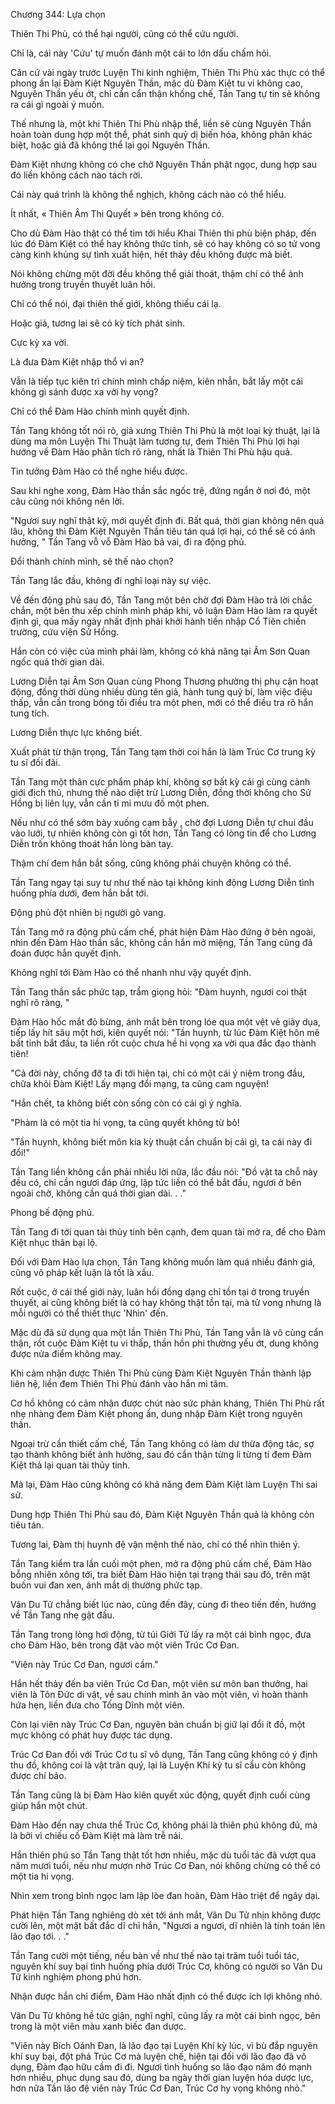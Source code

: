 




Chương 344: Lựa chọn


Thiên Thi Phù, có thể hại người, cũng có thể cứu người.

Chỉ là, cái này 'Cứu' tự muốn đánh một cái to lớn dấu chấm hỏi.

Căn cứ vài ngày trước Luyện Thi kinh nghiệm, Thiên Thi Phù xác thực có thể phong ấn lại Đàm Kiệt Nguyên Thần, mặc dù Đàm Kiệt tu vi không cao, Nguyên Thần yếu ớt, chỉ cần cẩn thận khống chế, Tần Tang tự tin sẽ không ra cái gì ngoài ý muốn.

Thế nhưng là, một khi Thiên Thi Phù nhập thể, liền sẽ cùng Nguyên Thần hoàn toàn dung hợp một thể, phát sinh quỷ dị biến hóa, không phân khác biệt, hoặc giả đã không thể lại gọi Nguyên Thần.

Đàm Kiệt nhưng không có che chở Nguyên Thần phật ngọc, dung hợp sau đó liền không cách nào tách rời.

Cái này quá trình là không thể nghịch, không cách nào có thể hiểu.

Ít nhất, « Thiên Âm Thi Quyết » bên trong không có.

Cho dù Đàm Hào thật có thể tìm tới hiểu Khai Thiên thi phù biện pháp, đến lúc đó Đàm Kiệt có thể hay không thức tỉnh, sẽ có hay không có so tử vong càng kinh khủng sự tình xuất hiện, hết thảy đều không được mà biết.

Nói không chừng một đời đều không thể giải thoát, thậm chí có thể ảnh hưởng trong truyền thuyết luân hồi.

Chỉ có thể nói, đại thiên thế giới, không thiếu cái lạ.

Hoặc giả, tương lai sẽ có kỳ tích phát sinh.

Cực kỳ xa vời.

Là đưa Đàm Kiệt nhập thổ vi an?

Vẫn là tiếp tục kiên trì chính mình chấp niệm, kiên nhẫn, bắt lấy một cái không gì sánh được xa vời hy vọng?

Chỉ có thể Đàm Hào chính mình quyết định.

Tần Tang không tốt nói rõ, giả xưng Thiên Thi Phù là một loại kỳ thuật, lại là dùng ma môn Luyện Thi Thuật làm tương tự, đem Thiên Thi Phù lợi hại hướng về Đàm Hào phân tích rõ ràng, nhất là Thiên Thi Phù hậu quả.

Tin tưởng Đàm Hào có thể nghe hiểu được.

Sau khi nghe xong, Đàm Hào thần sắc ngốc trệ, đứng ngẩn ở nơi đó, một câu cũng nói không nên lời.

"Ngươi suy nghĩ thật kỹ, mới quyết định đi. Bất quá, thời gian không nên quá lâu, không thì Đàm Kiệt Nguyên Thần tiêu tán quá lợi hại, có thể sẽ có ảnh hưởng, " Tần Tang vỗ vỗ Đàm Hào bả vai, đi ra động phủ.

Đổi thành chính mình, sẽ thế nào chọn?

Tần Tang lắc đầu, không đi nghĩ loại này sự việc.

Về đến động phủ sau đó, Tần Tang một bên chờ đợi Đàm Hào trả lời chắc chắn, một bên thu xếp chính mình pháp khí, vô luận Đàm Hào làm ra quyết định gì, qua mấy ngày nhất định phải khởi hành tiến nhập Cổ Tiên chiến trường, cứu viện Sử Hồng.

Hắn còn có việc của mình phải làm, không có khả năng tại Âm Sơn Quan ngốc quá thời gian dài.

Lương Diễn tại Âm Sơn Quan cùng Phong Thương phường thị phụ cận hoạt động, đồng thời dùng nhiều dùng tên giả, hành tung quỷ bí, làm việc điệu thấp, vẫn cần trong bóng tối điều tra một phen, mới có thể điều tra rõ hắn tung tích.

Lương Diễn thực lực không biết.

Xuất phát từ thận trọng, Tần Tang tạm thời coi hắn là làm Trúc Cơ trung kỳ tu sĩ đối đãi.

Tần Tang một thân cực phẩm pháp khí, không sợ bất kỳ cái gì cùng cảnh giới địch thủ, nhưng thế nào diệt trừ Lương Diễn, đồng thời không cho Sử Hồng bị liên lụy, vẫn cần tỉ mỉ mưu đồ một phen.

Nếu như có thể sớm bày xuống cạm bẫy , chờ đợi Lương Diễn tự chui đầu vào lưới, tự nhiên không còn gì tốt hơn, Tần Tang có lòng tin để cho Lương Diễn trốn không thoát hắn lòng bàn tay.

Thậm chí đem hắn bắt sống, cũng không phải chuyện không có thể.

Tần Tang ngay tại suy tư như thế nào tại không kinh động Lương Diễn tình huống phía dưới, đem hắn bắt tới.

Động phủ đột nhiên bị người gõ vang.

Tần Tang mở ra động phủ cấm chế, phát hiện Đàm Hào đứng ở bên ngoài, nhìn đến Đàm Hào thần sắc, không cần hắn mở miệng, Tần Tang cũng đã đoán được hắn quyết định.

Không nghĩ tới Đàm Hào có thể nhanh như vậy quyết định.

Tần Tang thần sắc phức tạp, trầm giọng hỏi: "Đàm huynh, ngươi coi thật nghĩ rõ ràng, "

Đàm Hào hốc mắt đỏ bừng, ánh mắt bên trong lóe qua một vệt vẻ giãy dụa, tiếp lấy hít sâu một hơi, kiên quyết nói: "Tần huynh, từ lúc Đàm Kiệt hôn mê bất tỉnh bắt đầu, ta liền rốt cuộc chưa hề hi vọng xa vời qua đắc đạo thành tiên!

"Cả đời này, chống đỡ ta đi tới hiện tại, chỉ có một cái ý niệm trong đầu, chữa khỏi Đàm Kiệt! Lấy mạng đổi mạng, ta cũng cam nguyện!

"Hắn chết, ta không biết còn sống còn có cái gì ý nghĩa.

"Phàm là có một tia hi vọng, ta cũng quyết không từ bỏ!

"Tần huynh, không biết môn kia kỳ thuật cần chuẩn bị cái gì, ta cái này đi đổi!"

Tần Tang liền không cần phải nhiều lời nữa, lắc đầu nói: "Đồ vật ta chỗ này đều có, chỉ cần ngươi đáp ứng, lập tức liền có thể bắt đầu, ngươi ở bên ngoài chờ, không cần quá thời gian dài. . ."

Phong bế động phủ.

Tần Tang đi tới quan tài thủy tinh bên cạnh, đem quan tài mở ra, để cho Đàm Kiệt nhục thân bại lộ.

Đối với Đàm Hào lựa chọn, Tần Tang không muốn làm quá nhiều đánh giá, cũng vô pháp kết luận là tốt là xấu.

Rốt cuộc, ở cái thế giới này, luân hồi đồng dạng chỉ tồn tại ở trong truyền thuyết, ai cũng không biết là có hay không thật tồn tại, mà tử vong nhưng là mỗi người có thể thiết thực 'Nhìn' đến.

Mặc dù đã sử dụng qua một lần Thiên Thi Phù, Tần Tang vẫn là vô cùng cẩn thận, rốt cuộc Đàm Kiệt tu vi thấp, thần hồn phi thường yếu ớt, dung không được nửa điểm không may.

Khi cảm nhận được Thiên Thi Phù cùng Đàm Kiệt Nguyên Thần thành lập liên hệ, liền đem Thiên Thi Phù đánh vào hắn mi tâm.

Cơ hồ không có cảm nhận được chút nào sức phản kháng, Thiên Thi Phù rất nhẹ nhàng đem Đàm Kiệt phong ấn, dung nhập Đàm Kiệt trong nguyên thần.

Ngoại trừ cần thiết cấm chế, Tần Tang không có làm dư thừa động tác, sợ tạo thành không biết ảnh hưởng, sau đó cẩn thận từng li từng tí đem Đàm Kiệt thả lại quan tài thủy tinh.

Mà lại, Đàm Hào cũng không có khả năng đem Đàm Kiệt làm Luyện Thi sai sử.

Dung hợp Thiên Thi Phù sau đó, Đàm Kiệt Nguyên Thần quả là không còn tiêu tán.

Tương lai, Đàm thị huynh đệ vận mệnh thế nào, chỉ có thể nhìn thiên ý.

Tần Tang kiểm tra lần cuối một phen, mở ra động phủ cấm chế, Đàm Hào bỗng nhiên xông tới, tra biết Đàm Hào hiện tại trạng thái sau đó, trên mặt buồn vui đan xen, ánh mắt dị thường phức tạp.

Vân Du Tử chẳng biết lúc nào, cũng đến đây, cùng đi theo tiến đến, hướng về Tần Tang nhẹ gật đầu.

Tần Tang trong lòng hơi động, từ túi Giới Tử lấy ra một cái bình ngọc, đưa cho Đàm Hào, bên trong đặt vào một viên Trúc Cơ Đan.

"Viên này Trúc Cơ Đan, ngươi cầm."

Hắn hết thảy đến ba viên Trúc Cơ Đan, một viên sư môn ban thưởng, hai viên là Tôn Đức di vật, về sau chính mình ăn vào một viên, vì hoàn thành hứa hẹn, liền đưa cho Tống Dĩnh một viên.

Còn lại viên này Trúc Cơ Đan, nguyên bản chuẩn bị giữ lại đổi ít đồ, một mực không có phát huy được tác dụng.

Trúc Cơ Đan đối với Trúc Cơ tu sĩ vô dụng, Tần Tang cũng không có ý định thu đồ, không coi là vật trân quý, lại là Luyện Khí kỳ tu sĩ cầu còn không được chí bảo.

Tần Tang cũng là bị Đàm Hào kiên quyết xúc động, quyết định cuối cùng giúp hắn một chút.

Đàm Hào đến nay chưa thể Trúc Cơ, không phải là thiên phú không đủ, mà là bởi vì chiếu cố Đàm Kiệt mà làm trễ nải.

Hắn thiên phú so Tần Tang thật tốt hơn nhiều, mặc dù tuổi tác đã vượt qua năm mươi tuổi, nếu như mượn nhờ Trúc Cơ Đan, nói không chừng có thể có một tia hi vọng.

Nhìn xem trong bình ngọc lam lập lòe đan hoàn, Đàm Hào triệt để ngây dại.

Phát hiện Tần Tang nghiêng dò xét tới ánh mắt, Vân Du Tử nhịn không được cười lên, một mặt bất đắc dĩ chỉ hắn, "Ngươi a ngươi, dĩ nhiên là tính toán lên lão đạo tới. . ."

Tần Tang cười một tiếng, nếu bàn về như thế nào tại trăm tuổi tuổi tác, nguyên khí suy bại tình huống phía dưới Trúc Cơ, không có người so Vân Du Tử kinh nghiệm phong phú hơn.

Nhận được hắn chỉ điểm, Đàm Hào nhất định có thể được ích lợi không nhỏ.

Vân Du Tử không hề tức giận, nghĩ nghĩ, cũng lấy ra một cái bình ngọc, bên trong là một viên màu xanh biếc đan dược.

"Viên này Bích Oánh Đan, là lão đạo tại Luyện Khí kỳ lúc, vì bù đắp nguyên khí suy bại, đột phá Trúc Cơ mà luyện chế, hiện tại đối với lão đạo đã vô dụng, Đàm đạo hữu cầm đi đi. Ngươi tình huống so lão đạo năm đó mạnh hơn nhiều, phục dụng sau đó, dùng ba ngày thời gian luyện hóa dược lực, hơn nữa Tần lão đệ viên này Trúc Cơ Đan, Trúc Cơ hy vọng không nhỏ."




